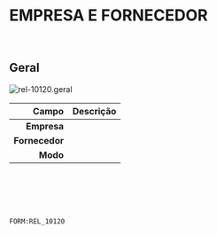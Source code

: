 # EMPRESA E  FORNECEDOR
<br>

## Geral
![rel-10120.geral](https://raw.githubusercontent.com/netforcews/docs-erp/master/geral/imagens/rel-10120.geral.png)

Campo | Descrição
--:|---
**Empresa** | 
**Fornecedor** | 
**Modo** | 
<br>
<br>
<br>
<br>

```FORM:REL_10120```
